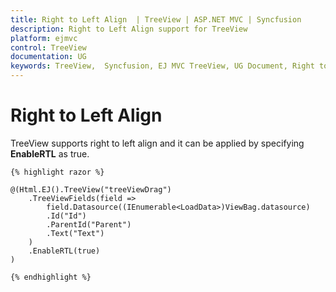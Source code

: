 ```yaml
---
title: Right to Left Align  | TreeView | ASP.NET MVC | Syncfusion
description: Right to Left Align support for TreeView
platform: ejmvc
control: TreeView
documentation: UG
keywords: TreeView,  Syncfusion, EJ MVC TreeView, UG Document, Right to Left Align 
---
```


# Right to Left Align

TreeView supports right to left align and it can be applied by specifying **EnableRTL** as true.
    
    
    
    {% highlight razor %}
    
    @(Html.EJ().TreeView("treeViewDrag")
        .TreeViewFields(field =>
            field.Datasource((IEnumerable<LoadData>)ViewBag.datasource)
            .Id("Id")
            .ParentId("Parent")
            .Text("Text")
        )
        .EnableRTL(true)
    )
    
    {% endhighlight %}
    
    
